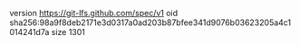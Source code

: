 version https://git-lfs.github.com/spec/v1
oid sha256:98a9f8deb2171e3d0317a0ad203b87bfee341d9076b03623205a4c1014241d7a
size 1301
